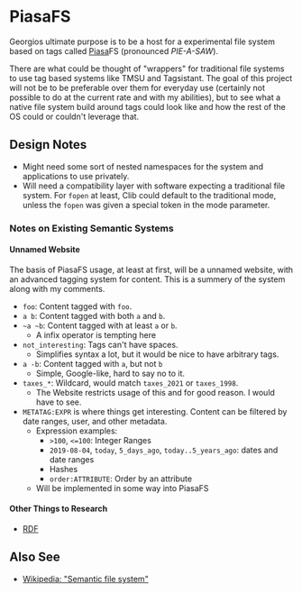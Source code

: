# PiasaFS

Georgios ultimate purpose is to be a host for a experimental file system based
on tags called [Piasa](https://en.wikipedia.org/wiki/Piasa)FS (pronounced
*PIE-A-SAW*).

There are what could be thought of "wrappers" for traditional file systems to
use tag based systems like TMSU and Tagsistant. The goal of this project will
not be to be preferable over them for everyday use (certainly not possible to
do at the current rate and with my abilities), but to see what a native file
system build around tags could look like and how the rest of the OS could or
couldn't leverage that.

## Design Notes

 - Might need some sort of nested namespaces for the system and applications to
   use privately.
 - Will need a compatibility layer with software expecting a traditional file
   system. For `fopen` at least, Clib could default to the traditional mode,
   unless the `fopen` was given a special token in the mode parameter.

### Notes on Existing Semantic Systems

#### Unnamed Website

The basis of PiasaFS usage, at least at first, will be a unnamed website, with
an advanced tagging system for content. This is a summery of the system along
with my comments.

 - `foo`: Content tagged with `foo`.
 - `a b`: Content tagged with both `a` and `b`.
 - `~a ~b`: Content tagged with at least `a` or `b`.
   - A infix operator is tempting here
 - `not_interesting`: Tags can't have spaces.
   - Simplifies syntax a lot, but it would be nice to have arbitrary tags.
 - `a -b`: Content tagged with `a`, but not `b`
   - Simple, Google-like, hard to say no to it.
 - `taxes_*`: Wildcard, would match `taxes_2021` or `taxes_1998`.
   - The Website restricts usage of this and for good reason. I would have to
     see.
 - `METATAG:EXPR` is where things get interesting. Content can be filtered by
   date ranges, user, and other metadata.
    - Expression examples:
      - `>100`, `<=100`: Integer Ranges
      - `2019-08-04`, `today`, `5_days_ago`, `today..5_years_ago`: dates and
        date ranges
      - Hashes
      - `order:ATTRIBUTE`: Order by an attribute
    - Will be implemented in some way into PiasaFS

#### Other Things to Research

 - [RDF](https://en.wikipedia.org/wiki/Resource_Description_Framework)

## Also See

- [Wikipedia: "Semantic file system"](https://en.wikipedia.org/wiki/Semantic_file_system)

